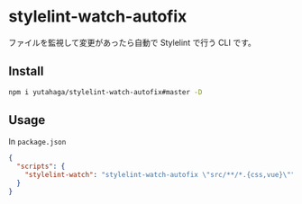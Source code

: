 # stylelint-watch-autofix
ファイルを監視して変更があったら自動で Stylelint で行う CLI です。

## Install

```sh
npm i yutahaga/stylelint-watch-autofix#master -D
```

## Usage

In `package.json`
```json
{
  "scripts": {
    "stylelint-watch": "stylelint-watch-autofix \"src/**/*.{css,vue}\""
  }
}
```
